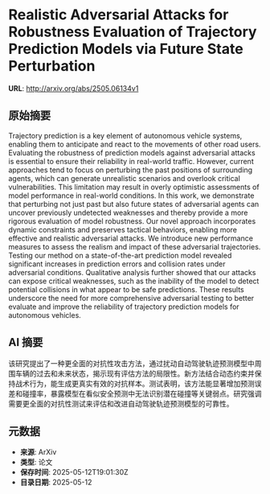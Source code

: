 # Realistic Adversarial Attacks for Robustness Evaluation of Trajectory Prediction Models via Future State Perturbation

**URL**: http://arxiv.org/abs/2505.06134v1

## 原始摘要

Trajectory prediction is a key element of autonomous vehicle systems,
enabling them to anticipate and react to the movements of other road users.
Evaluating the robustness of prediction models against adversarial attacks is
essential to ensure their reliability in real-world traffic. However, current
approaches tend to focus on perturbing the past positions of surrounding
agents, which can generate unrealistic scenarios and overlook critical
vulnerabilities. This limitation may result in overly optimistic assessments of
model performance in real-world conditions.
  In this work, we demonstrate that perturbing not just past but also future
states of adversarial agents can uncover previously undetected weaknesses and
thereby provide a more rigorous evaluation of model robustness. Our novel
approach incorporates dynamic constraints and preserves tactical behaviors,
enabling more effective and realistic adversarial attacks. We introduce new
performance measures to assess the realism and impact of these adversarial
trajectories. Testing our method on a state-of-the-art prediction model
revealed significant increases in prediction errors and collision rates under
adversarial conditions. Qualitative analysis further showed that our attacks
can expose critical weaknesses, such as the inability of the model to detect
potential collisions in what appear to be safe predictions. These results
underscore the need for more comprehensive adversarial testing to better
evaluate and improve the reliability of trajectory prediction models for
autonomous vehicles.


## AI 摘要

该研究提出了一种更全面的对抗性攻击方法，通过扰动自动驾驶轨迹预测模型中周围车辆的过去和未来状态，揭示现有评估方法的局限性。新方法结合动态约束并保持战术行为，能生成更真实有效的对抗样本。测试表明，该方法能显著增加预测误差和碰撞率，暴露模型在看似安全预测中无法识别潜在碰撞等关键弱点。研究强调需要更全面的对抗性测试来评估和改进自动驾驶轨迹预测模型的可靠性。

## 元数据

- **来源**: ArXiv
- **类型**: 论文
- **保存时间**: 2025-05-12T19:01:30Z
- **目录日期**: 2025-05-12
